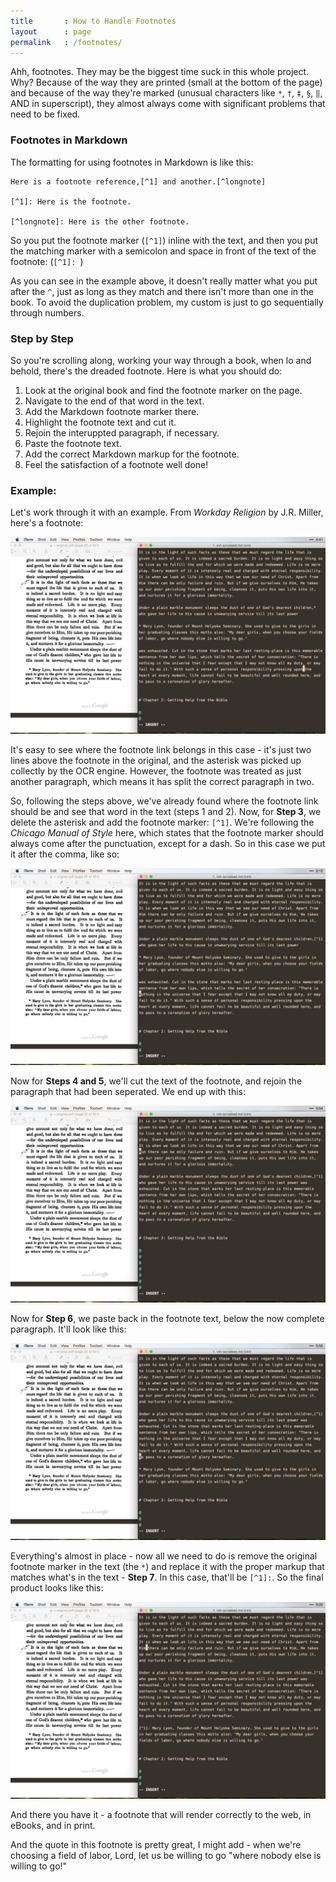 ```yaml
---
title       : How to Handle Footnotes
layout      : page
permalink   : /footnotes/
---
```

Ahh, footnotes. They may be the biggest time suck in this whole project. Why? Because of the way they are printed (small at the bottom of the page) and because of the way they're marked (unusual characters like `*`, `†`, `‡`, `§`, `‖`, AND in superscript), they almost always come with significant problems that need to be fixed. 

### Footnotes in Markdown

The formatting for using footnotes in Markdown is like this:

    Here is a footnote reference,[^1] and another.[^longnote]
    
    [^1]: Here is the footnote.
    
    [^longnote]: Here is the other footnote.

So you put the footnote marker (`[^1]`) inline with the text, and then you put the matching marker with a semicolon and space
in front of the text of the footnote: (`[^1]: `)

As you can see in the example above, it doesn't really matter what you put after the `^`, just as long as they match and
there isn't more than one in the book. To avoid the duplication problem, my custom is just to go sequentially through
numbers. 

### Step by Step

So you're scrolling along, working your way through a book, when lo and behold, there's the dreaded footnote. Here is what you should do:

1.  Look at the original book and find the footnote marker on the page.
2.  Navigate to the end of that word in the text.
3.  Add the Markdown footnote marker there.
4.  Highlight the footnote text and cut it.
5.  Rejoin the interuppted paragraph, if necessary.
6.  Paste the footnote text.
7.  Add the correct Markdown markup for the footnote.
8.  Feel the satisfaction of a footnote well done!

### Example:

Let's work through it with an example. From *Workday Religion* by J.R. Miller, here's a footnote:

![](/assets/img/footnotes-1.png)

It's easy to see where the footnote link belongs in this case - it's just two lines above the footnote in the original, and
the asterisk was picked up collectly by the OCR engine. However, the footnote was treated as just another paragraph, which
means it has split the correct paragraph in two.

So, following the steps above, we've already found where the footnote link should be and see that word in the text (steps 1 and 2). Now, for
**Step 3**, we delete the asterisk and add the footnote marker: `[^1]`. We're following the *Chicago Manual of Style* here, which
states that the footnote marker should always come after the punctuation, except for a dash. So in this case we put it after the comma, like so:

![](/assets/img/footnotes-2.png)

Now for **Steps 4 and 5**, we'll cut the text of the footnote, and rejoin the paragraph that had been seperated. We end up with
this:

![](/assets/img/footnotes-3.png)

Now for **Step 6**, we paste back in the footnote text, below the now complete paragraph. It'll look like this:

![](/assets/img/footnotes-4.png)

Everything's almost in place - now all we need to do is remove the original footnote marker in the text (the `*`) and replace it
with the proper markup that matches what's in the text - **Step 7**. In this case, that'll be `[^1]:`. So the final product looks like this:

![](/assets/img/footnotes-5.png)

And there you have it - a footnote that will render correctly to the web, in eBooks, and in print. 

And the quote in this footnote is pretty great, I might add - when we're choosing a field of labor, Lord, let us be willing
to go "where nobody else is willing to go!"
